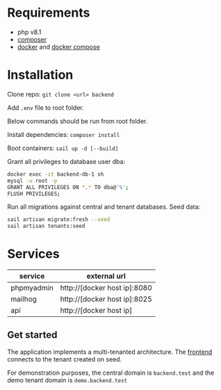 # Requirements

- php v8.1
- [composer](https://getcomposer.org/)
- [docker](https://www.docker.com/) and [docker compose](https://docs.docker.com/compose/install/)

# Installation

Clone repo: `git clone <url> backend`

Add `.env` file to root folder.

Below commands should be run from root folder.

Install dependencies: `composer install`

Boot containers: `sail up -d [--build]`

Grant all privileges to database user dba:

```bash
docker exec -it backend-db-1 sh
mysql -u root -p
GRANT ALL PRIVILEGES ON *.* TO dba@'%';
FLUSH PRIVILEGES;
```

Run all migrations against central and tenant databases. Seed data:

```bash
sail artisan migrate:fresh --seed
sail artisan tenants:seed
```

# Services

| service | external url |
|---|---|
| phpmyadmin | http://[docker host ip]:8080 |
| mailhog | http://[docker host ip]:8025 |
| api | http://[docker host ip] |

## Get started

The application implements a multi-tenanted architecture. The [frontend](https://github.com/mathieu-tulpinck/ehb-ad) connects to the tenant created on seed. 

For demonstration purposes, the central domain is `backend.test` and the demo tenant domain is `demo.backend.test`








